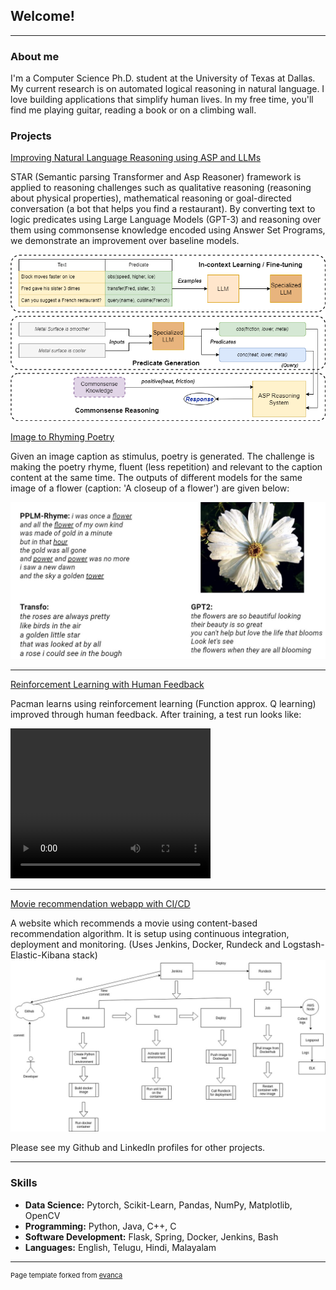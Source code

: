 ## Welcome!

---

### About me

I'm a Computer Science Ph.D. student at the University of Texas at Dallas. My current research is on automated logical reasoning in natural language. I love building applications that simplify human lives. In my free time, you'll find me playing guitar, reading a book or on a climbing wall.

### Projects

[Improving Natural Language Reasoning using ASP and LLMs](https://www.semanticscholar.org/paper/Reliable-Natural-Language-Understanding-with-Large-Rajasekharan-Zeng/b549716038bb167fcc65e3f9f725013d8b2ea649)

STAR (Semantic parsing Transformer and Asp Reasoner) framework is applied to reasoning challenges such as qualitative reasoning (reasoning about physical properties), mathematical reasoning or goal-directed conversation (a bot that helps you find a restaurant). By converting text to logic predicates using Large Language Models (GPT-3) and reasoning over them using commonsense knowledge encoded using Answer Set Programs, we demonstrate an improvement over baseline models.


<img src="images/STAR.png?raw=true"/>


[Image to Rhyming Poetry](https://github.com/Abhiramon/Poetry-from-Image-Descriptions/blob/main/Thesis.pdf)

Given an image caption as stimulus, poetry is generated. The challenge is making the poetry rhyme, fluent (less repetition) and relevant to the caption content at the same time. The outputs of different models for the same image of a flower (caption: 'A closeup of a flower') are given below:

<img src="images/poetry_comparision_flower_image.JPG?raw=true"/>

---
[Reinforcement Learning with Human Feedback](https://github.com/Abhiramon/Pacman_RL_with_feedback)

Pacman learns using reinforcement learning (Function approx. Q learning) improved through human feedback. After training, a test run looks like:

<video width="320" height="240" controls>
  <source src="videos/pacman.mp4" type="video/mp4">
</video>

---
[Movie recommendation webapp with CI/CD](https://github.com/Abhiramon/Movie_recommender)

A website which recommends a movie using content-based recommendation algorithm. It is setup using continuous integration, deployment and monitoring. (Uses Jenkins, Docker, Rundeck and Logstash-Elastic-Kibana stack)
<img src="images/devops.jpg?raw=true"/>

Please see my Github and LinkedIn profiles for other projects.

---

### Skills

- **Data Science:** Pytorch, Scikit-Learn, Pandas, NumPy, Matplotlib, OpenCV
- **Programming:** Python, Java, C++, C
- **Software Development:** Flask, Spring, Docker, Jenkins, Bash
- **Languages:** English, Telugu, Hindi, Malayalam

---
<p style="font-size:11px">Page template forked from <a href="https://github.com/evanca/quick-portfolio">evanca</a></p>
<!-- Remove above link if you don't want to attibute -->
